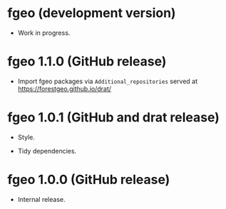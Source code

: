 # fgeo (development version)

* Work in progress.

# fgeo 1.1.0 (GitHub release)

* Import fgeo packages via `Additional_repositories` served at <https://forestgeo.github.io/drat/>

# fgeo 1.0.1 (GitHub and drat release)

* Style.

* Tidy dependencies.

# fgeo 1.0.0 (GitHub release)

* Internal release.

